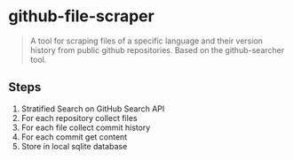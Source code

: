 # github-file-scraper

> A tool for scraping files of a specific language and their version history from public github repositories. Based on the github-searcher tool.

## Steps
1. Stratified Search on GitHub Search API
2. For each repository collect files
3. For each file collect commit history
4. For each commit get content
5. Store in local sqlite database
